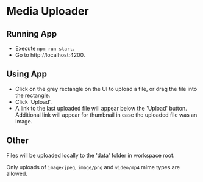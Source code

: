 # Media Uploader

## Running App

- Execute `npm run start`.
- Go to http://localhost:4200.

## Using App

- Click on the grey rectangle on the UI to upload a file, or drag the file into the rectangle.
- Click 'Upload'.
- A link to the last uploaded file will appear below the 'Upload' button. Additional link will appear for thumbnail in case the uploaded file was an image.

## Other

Files will be uploaded locally to the 'data' folder in workspace root.

Only uploads of `image/jpeg`, `image/png` and `video/mp4` mime types are allowed.

